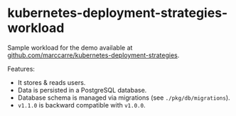 # kubernetes-deployment-strategies-workload

Sample workload for the demo available at [github.com/marccarre/kubernetes-deployment-strategies](https://github.com/marccarre/kubernetes-deployment-strategies).

Features:

- It stores & reads users.
- Data is persisted in a PostgreSQL database.
- Database schema is managed via migrations (see `./pkg/db/migrations`).
- `v1.1.0` is backward compatible with `v1.0.0`.
